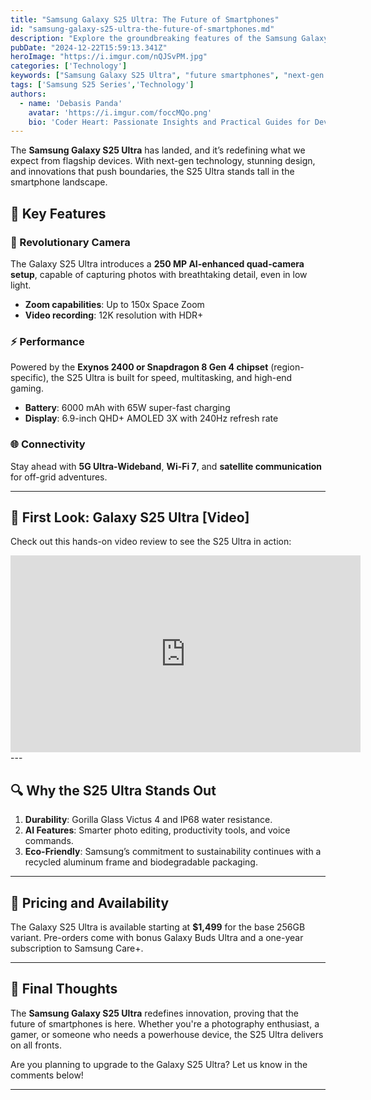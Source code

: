 ```yaml
---
title: "Samsung Galaxy S25 Ultra: The Future of Smartphones"
id: "samsung-galaxy-s25-ultra-the-future-of-smartphones.md"
description: "Explore the groundbreaking features of the Samsung Galaxy S25 Ultra. From its cutting-edge camera to its unmatched performance, here's everything you need to know."
pubDate: "2024-12-22T15:59:13.341Z"
heroImage: "https://i.imgur.com/nQJSvPM.jpg"
categories: ['Technology']
keywords: ["Samsung Galaxy S25 Ultra", "future smartphones", "next-gen tech", "cutting-edge innovations", "high-tech smartphones", "quantum leap tech", "technology trends", "emerging technologies", "tech advancements", "futuristic technology", "12K video recording phones", "250 MP camera smartphones", "best smartphones 2024", "smartphone with 150x zoom", "Wi-Fi 7 phones", "Samsung flagship 2024", "AI-powered smartphones", "eco-friendly smartphone", "technology predictions", "high-tech developments", "sustainable smartphone innovations", "flagship phone comparisons", "premium smartphones 2024", "Samsung S25 Ultra review", "futuristic tech gadgets"]
tags: ['Samsung S25 Series','Technology']
authors:
  - name: 'Debasis Panda'
    avatar: 'https://i.imgur.com/foccMQo.png'
    bio: 'Coder Heart: Passionate Insights and Practical Guides for Developers'
---
```


The **Samsung Galaxy S25 Ultra** has landed, and it’s redefining what we expect from flagship devices. With next-gen technology, stunning design, and innovations that push boundaries, the S25 Ultra stands tall in the smartphone landscape.

## 🌟 Key Features  

### 📸 Revolutionary Camera  
The Galaxy S25 Ultra introduces a **250 MP AI-enhanced quad-camera setup**, capable of capturing photos with breathtaking detail, even in low light.  

- **Zoom capabilities**: Up to 150x Space Zoom  
- **Video recording**: 12K resolution with HDR+  

### ⚡ Performance  
Powered by the **Exynos 2400 or Snapdragon 8 Gen 4 chipset** (region-specific), the S25 Ultra is built for speed, multitasking, and high-end gaming.  

- **Battery**: 6000 mAh with 65W super-fast charging  
- **Display**: 6.9-inch QHD+ AMOLED 3X with 240Hz refresh rate  

### 🌐 Connectivity  
Stay ahead with **5G Ultra-Wideband**, **Wi-Fi 7**, and **satellite communication** for off-grid adventures.  

---

## 🎥 First Look: Galaxy S25 Ultra [Video]

Check out this hands-on video review to see the S25 Ultra in action:  

<iframe width="560" height="315" src="https://www.youtube.com/embed/LmtZ3jKrTiE?si=iuotgz8TyrSU6M-K" title="YouTube video player" frameborder="0" allow="accelerometer; autoplay; clipboard-write; encrypted-media; gyroscope; picture-in-picture; web-share" referrerpolicy="strict-origin-when-cross-origin" allowfullscreen></iframe>
---

## 🔍 Why the S25 Ultra Stands Out  

1. **Durability**: Gorilla Glass Victus 4 and IP68 water resistance.  
2. **AI Features**: Smarter photo editing, productivity tools, and voice commands.  
3. **Eco-Friendly**: Samsung’s commitment to sustainability continues with a recycled aluminum frame and biodegradable packaging.  

---

## 🛒 Pricing and Availability  

The Galaxy S25 Ultra is available starting at **$1,499** for the base 256GB variant. Pre-orders come with bonus Galaxy Buds Ultra and a one-year subscription to Samsung Care+.  

---

## 💬 Final Thoughts  

The **Samsung Galaxy S25 Ultra** redefines innovation, proving that the future of smartphones is here. Whether you're a photography enthusiast, a gamer, or someone who needs a powerhouse device, the S25 Ultra delivers on all fronts.

Are you planning to upgrade to the Galaxy S25 Ultra? Let us know in the comments below!

---
